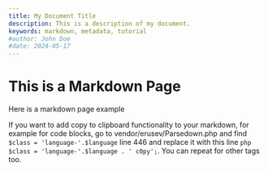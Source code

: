```yaml
---
title: My Document Title
description: This is a description of my document.
keywords: markdown, metadata, tutorial
#author: John Doe
#date: 2024-05-17
---
```


# This is a Markdown Page

Here is a markdown page example

If you want to add copy to clipboard functionality to your markdown, for example for code blocks, go to vendor/erusev/Parsedown.php and find `$class = 'language-'.$language` line 446 and replace it with this line ``` php $class = 'language-'.$language . ' c0py'; ```. You can repeat for other tags too.
